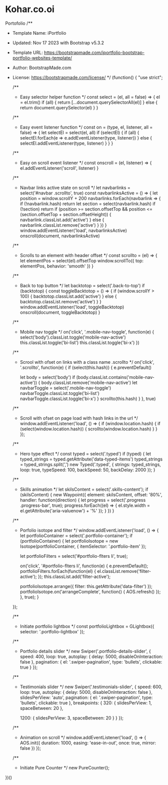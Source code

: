 # Kohar.co.oi
Portofolio
/**
* Template Name: iPortfolio
* Updated: Nov 17 2023 with Bootstrap v5.3.2
* Template URL: https://bootstrapmade.com/iportfolio-bootstrap-portfolio-websites-template/
* Author: BootstrapMade.com
* License: https://bootstrapmade.com/license/
*/
(function() {
  "use strict";

  /**
   * Easy selector helper function
   */
  const select = (el, all = false) => {
    el = el.trim()
    if (all) {
      return [...document.querySelectorAll(el)]
    } else {
      return document.querySelector(el)
    }
  }

  /**
   * Easy event listener function
   */
  const on = (type, el, listener, all = false) => {
    let selectEl = select(el, all)
    if (selectEl) {
      if (all) {
        selectEl.forEach(e => e.addEventListener(type, listener))
      } else {
        selectEl.addEventListener(type, listener)
      }
    }
  }

  /**
   * Easy on scroll event listener 
   */
  const onscroll = (el, listener) => {
    el.addEventListener('scroll', listener)
  }

  /**
   * Navbar links active state on scroll
   */
  let navbarlinks = select('#navbar .scrollto', true)
  const navbarlinksActive = () => {
    let position = window.scrollY + 200
    navbarlinks.forEach(navbarlink => {
      if (!navbarlink.hash) return
      let section = select(navbarlink.hash)
      if (!section) return
      if (position >= section.offsetTop && position <= (section.offsetTop + section.offsetHeight)) {
        navbarlink.classList.add('active')
      } else {
        navbarlink.classList.remove('active')
      }
    })
  }
  window.addEventListener('load', navbarlinksActive)
  onscroll(document, navbarlinksActive)

  /**
   * Scrolls to an element with header offset
   */
  const scrollto = (el) => {
    let elementPos = select(el).offsetTop
    window.scrollTo({
      top: elementPos,
      behavior: 'smooth'
    })
  }

  /**
   * Back to top button
   */
  let backtotop = select('.back-to-top')
  if (backtotop) {
    const toggleBacktotop = () => {
      if (window.scrollY > 100) {
        backtotop.classList.add('active')
      } else {
        backtotop.classList.remove('active')
      }
    }
    window.addEventListener('load', toggleBacktotop)
    onscroll(document, toggleBacktotop)
  }

  /**
   * Mobile nav toggle
   */
  on('click', '.mobile-nav-toggle', function(e) {
    select('body').classList.toggle('mobile-nav-active')
    this.classList.toggle('bi-list')
    this.classList.toggle('bi-x')
  })

  /**
   * Scrool with ofset on links with a class name .scrollto
   */
  on('click', '.scrollto', function(e) {
    if (select(this.hash)) {
      e.preventDefault()

      let body = select('body')
      if (body.classList.contains('mobile-nav-active')) {
        body.classList.remove('mobile-nav-active')
        let navbarToggle = select('.mobile-nav-toggle')
        navbarToggle.classList.toggle('bi-list')
        navbarToggle.classList.toggle('bi-x')
      }
      scrollto(this.hash)
    }
  }, true)

  /**
   * Scroll with ofset on page load with hash links in the url
   */
  window.addEventListener('load', () => {
    if (window.location.hash) {
      if (select(window.location.hash)) {
        scrollto(window.location.hash)
      }
    }
  });

  /**
   * Hero type effect
   */
  const typed = select('.typed')
  if (typed) {
    let typed_strings = typed.getAttribute('data-typed-items')
    typed_strings = typed_strings.split(',')
    new Typed('.typed', {
      strings: typed_strings,
      loop: true,
      typeSpeed: 100,
      backSpeed: 50,
      backDelay: 2000
    });
  }

  /**
   * Skills animation
   */
  let skilsContent = select('.skills-content');
  if (skilsContent) {
    new Waypoint({
      element: skilsContent,
      offset: '80%',
      handler: function(direction) {
        let progress = select('.progress .progress-bar', true);
        progress.forEach((el) => {
          el.style.width = el.getAttribute('aria-valuenow') + '%'
        });
      }
    })
  }

  /**
   * Porfolio isotope and filter
   */
  window.addEventListener('load', () => {
    let portfolioContainer = select('.portfolio-container');
    if (portfolioContainer) {
      let portfolioIsotope = new Isotope(portfolioContainer, {
        itemSelector: '.portfolio-item'
      });

      let portfolioFilters = select('#portfolio-flters li', true);

      on('click', '#portfolio-flters li', function(e) {
        e.preventDefault();
        portfolioFilters.forEach(function(el) {
          el.classList.remove('filter-active');
        });
        this.classList.add('filter-active');

        portfolioIsotope.arrange({
          filter: this.getAttribute('data-filter')
        });
        portfolioIsotope.on('arrangeComplete', function() {
          AOS.refresh()
        });
      }, true);
    }

  });

  /**
   * Initiate portfolio lightbox 
   */
  const portfolioLightbox = GLightbox({
    selector: '.portfolio-lightbox'
  });

  /**
   * Portfolio details slider
   */
  new Swiper('.portfolio-details-slider', {
    speed: 400,
    loop: true,
    autoplay: {
      delay: 5000,
      disableOnInteraction: false
    },
    pagination: {
      el: '.swiper-pagination',
      type: 'bullets',
      clickable: true
    }
  });

  /**
   * Testimonials slider
   */
  new Swiper('.testimonials-slider', {
    speed: 600,
    loop: true,
    autoplay: {
      delay: 5000,
      disableOnInteraction: false
    },
    slidesPerView: 'auto',
    pagination: {
      el: '.swiper-pagination',
      type: 'bullets',
      clickable: true
    },
    breakpoints: {
      320: {
        slidesPerView: 1,
        spaceBetween: 20
      },

      1200: {
        slidesPerView: 3,
        spaceBetween: 20
      }
    }
  });

  /**
   * Animation on scroll
   */
  window.addEventListener('load', () => {
    AOS.init({
      duration: 1000,
      easing: 'ease-in-out',
      once: true,
      mirror: false
    })
  });

  /**
   * Initiate Pure Counter 
   */
  new PureCounter();

})()
